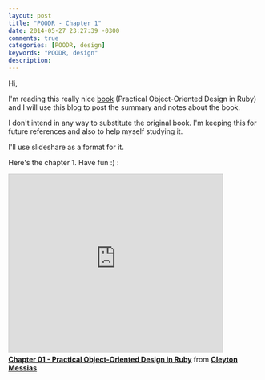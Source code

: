 ```yaml
---
layout: post
title: "POODR - Chapter 1"
date: 2014-05-27 23:27:39 -0300
comments: true
categories: [POODR, design] 
keywords: "POODR, design"
description: 
---
```


Hi,

I'm reading this really nice [book](http://www.poodr.com) (Practical Object-Oriented Design in Ruby) and I will use this blog to post the summary and notes about the book.

I don't intend in any way to substitute the original book. I'm keeping this for future references and also to help myself studying it.

I'll use slideshare as a format for it.

Here's the chapter 1. Have fun :) : 

<iframe src="http://www.slideshare.net/slideshow/embed_code/35195325" width="427" height="356" frameborder="0" marginwidth="0" marginheight="0" scrolling="no" style="border:1px solid #CCC; border-width:1px 1px 0; margin-bottom:5px; max-width: 100%;" allowfullscreen> </iframe> <div style="margin-bottom:5px"> <strong> <a href="https://www.slideshare.net/cleytonmessias/chapter-01-35195325" title="Chapter 01 - Practical Object-Oriented Design in Ruby" target="_blank">Chapter 01 - Practical Object-Oriented Design in Ruby</a> </strong> from <strong><a href="http://www.slideshare.net/cleytonmessias" target="_blank">Cleyton Messias</a></strong> </div>
